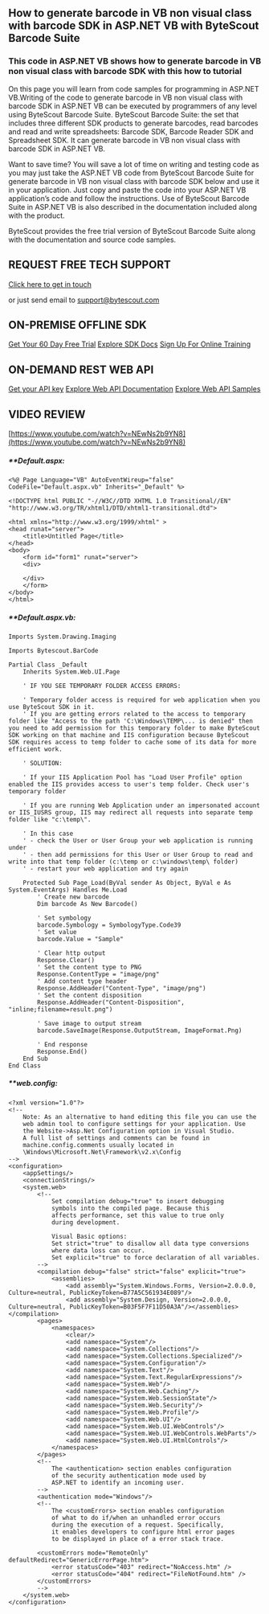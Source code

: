 ## How to generate barcode in VB non visual class with barcode SDK in ASP.NET VB with ByteScout Barcode Suite

### This code in ASP.NET VB shows how to generate barcode in VB non visual class with barcode SDK with this how to tutorial

On this page you will learn from code samples for programming in ASP.NET VB.Writing of the code to generate barcode in VB non visual class with barcode SDK in ASP.NET VB can be executed by programmers of any level using ByteScout Barcode Suite. ByteScout Barcode Suite: the set that includes three different SDK products to generate barcodes, read barcodes and read and write spreadsheets: Barcode SDK, Barcode Reader SDK and Spreadsheet SDK. It can generate barcode in VB non visual class with barcode SDK in ASP.NET VB.

Want to save time? You will save a lot of time on writing and testing code as you may just take the ASP.NET VB code from ByteScout Barcode Suite for generate barcode in VB non visual class with barcode SDK below and use it in your application. Just copy and paste the code into your ASP.NET VB application’s code and follow the instructions. Use of ByteScout Barcode Suite in ASP.NET VB is also described in the documentation included along with the product.

ByteScout provides the free trial version of ByteScout Barcode Suite along with the documentation and source code samples.

## REQUEST FREE TECH SUPPORT

[Click here to get in touch](https://bytescout.zendesk.com/hc/en-us/requests/new?subject=ByteScout%20Barcode%20Suite%20Question)

or just send email to [support@bytescout.com](mailto:support@bytescout.com?subject=ByteScout%20Barcode%20Suite%20Question) 

## ON-PREMISE OFFLINE SDK 

[Get Your 60 Day Free Trial](https://bytescout.com/download/web-installer?utm_source=github-readme)
[Explore SDK Docs](https://bytescout.com/documentation/index.html?utm_source=github-readme)
[Sign Up For Online Training](https://academy.bytescout.com/)


## ON-DEMAND REST WEB API

[Get your API key](https://pdf.co/documentation/api?utm_source=github-readme)
[Explore Web API Documentation](https://pdf.co/documentation/api?utm_source=github-readme)
[Explore Web API Samples](https://github.com/bytescout/ByteScout-SDK-SourceCode/tree/master/PDF.co%20Web%20API)

## VIDEO REVIEW

[https://www.youtube.com/watch?v=NEwNs2b9YN8](https://www.youtube.com/watch?v=NEwNs2b9YN8)




<!-- code block begin -->

##### ****Default.aspx:**
    
```
<%@ Page Language="VB" AutoEventWireup="false" CodeFile="Default.aspx.vb" Inherits="_Default" %>

<!DOCTYPE html PUBLIC "-//W3C//DTD XHTML 1.0 Transitional//EN" "http://www.w3.org/TR/xhtml1/DTD/xhtml1-transitional.dtd">

<html xmlns="http://www.w3.org/1999/xhtml" >
<head runat="server">
    <title>Untitled Page</title>
</head>
<body>
    <form id="form1" runat="server">
    <div>
    
    </div>
    </form>
</body>
</html>

```

<!-- code block end -->    

<!-- code block begin -->

##### ****Default.aspx.vb:**
    
```
Imports System.Drawing.Imaging

Imports Bytescout.BarCode

Partial Class _Default
    Inherits System.Web.UI.Page

    ' IF YOU SEE TEMPORARY FOLDER ACCESS ERRORS: 

    ' Temporary folder access is required for web application when you use ByteScout SDK in it.
    ' If you are getting errors related to the access to temporary folder like "Access to the path 'C:\Windows\TEMP\... is denied" then you need to add permission for this temporary folder to make ByteScout SDK working on that machine and IIS configuration because ByteScout SDK requires access to temp folder to cache some of its data for more efficient work.

    ' SOLUTION:

    ' If your IIS Application Pool has "Load User Profile" option enabled the IIS provides access to user's temp folder. Check user's temporary folder

    ' If you are running Web Application under an impersonated account or IIS_IUSRS group, IIS may redirect all requests into separate temp folder like "c:\temp\".

    ' In this case
    ' - check the User or User Group your web application is running under
    ' - then add permissions for this User or User Group to read and write into that temp folder (c:\temp or c:\windows\temp\ folder)
    ' - restart your web application and try again

    Protected Sub Page_Load(ByVal sender As Object, ByVal e As System.EventArgs) Handles Me.Load
        ' Create new barcode
        Dim barcode As New Barcode()

        ' Set symbology
        barcode.Symbology = SymbologyType.Code39
        ' Set value
        barcode.Value = "Sample"

        ' Clear http output
        Response.Clear()
        ' Set the content type to PNG
        Response.ContentType = "image/png"
        ' Add content type header
        Response.AddHeader("Content-Type", "image/png")
        ' Set the content disposition
        Response.AddHeader("Content-Disposition", "inline;filename=result.png")

        ' Save image to output stream
        barcode.SaveImage(Response.OutputStream, ImageFormat.Png)

        ' End response
        Response.End()
    End Sub
End Class

```

<!-- code block end -->    

<!-- code block begin -->

##### ****web.config:**
    
```
<?xml version="1.0"?>
<!-- 
    Note: As an alternative to hand editing this file you can use the 
    web admin tool to configure settings for your application. Use
    the Website->Asp.Net Configuration option in Visual Studio.
    A full list of settings and comments can be found in 
    machine.config.comments usually located in 
    \Windows\Microsoft.Net\Framework\v2.x\Config 
-->
<configuration>
	<appSettings/>
	<connectionStrings/>
	<system.web>
		<!-- 
            Set compilation debug="true" to insert debugging 
            symbols into the compiled page. Because this 
            affects performance, set this value to true only 
            during development.

            Visual Basic options:
            Set strict="true" to disallow all data type conversions 
            where data loss can occur. 
            Set explicit="true" to force declaration of all variables.
        -->
		<compilation debug="false" strict="false" explicit="true">
			<assemblies>
				<add assembly="System.Windows.Forms, Version=2.0.0.0, Culture=neutral, PublicKeyToken=B77A5C561934E089"/>
				<add assembly="System.Design, Version=2.0.0.0, Culture=neutral, PublicKeyToken=B03F5F7F11D50A3A"/></assemblies></compilation>
		<pages>
			<namespaces>
				<clear/>
				<add namespace="System"/>
				<add namespace="System.Collections"/>
				<add namespace="System.Collections.Specialized"/>
				<add namespace="System.Configuration"/>
				<add namespace="System.Text"/>
				<add namespace="System.Text.RegularExpressions"/>
				<add namespace="System.Web"/>
				<add namespace="System.Web.Caching"/>
				<add namespace="System.Web.SessionState"/>
				<add namespace="System.Web.Security"/>
				<add namespace="System.Web.Profile"/>
				<add namespace="System.Web.UI"/>
				<add namespace="System.Web.UI.WebControls"/>
				<add namespace="System.Web.UI.WebControls.WebParts"/>
				<add namespace="System.Web.UI.HtmlControls"/>
			</namespaces>
		</pages>
		<!--
            The <authentication> section enables configuration 
            of the security authentication mode used by 
            ASP.NET to identify an incoming user. 
        -->
		<authentication mode="Windows"/>
		<!--
            The <customErrors> section enables configuration 
            of what to do if/when an unhandled error occurs 
            during the execution of a request. Specifically, 
            it enables developers to configure html error pages 
            to be displayed in place of a error stack trace.

        <customErrors mode="RemoteOnly" defaultRedirect="GenericErrorPage.htm">
            <error statusCode="403" redirect="NoAccess.htm" />
            <error statusCode="404" redirect="FileNotFound.htm" />
        </customErrors>
        -->
	</system.web>
</configuration>

```

<!-- code block end -->